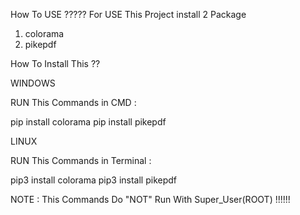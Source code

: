 How To USE ????? For USE This Project install 2 Package

1. colorama
2. pikepdf

How To Install This ??

WINDOWS

RUN This Commands in CMD :

pip install colorama
pip install pikepdf

LINUX

RUN This Commands in Terminal : 

pip3 install colorama 
pip3 install pikepdf

NOTE : This Commands Do "NOT" Run With Super_User(ROOT) !!!!!!

